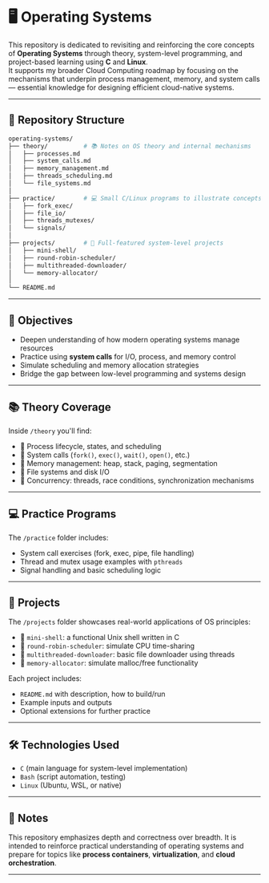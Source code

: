 
# 🖥️ Operating Systems

This repository is dedicated to revisiting and reinforcing the core concepts of **Operating Systems** through theory, system-level programming, and project-based learning using **C** and **Linux**.  
It supports my broader Cloud Computing roadmap by focusing on the mechanisms that underpin process management, memory, and system calls — essential knowledge for designing efficient cloud-native systems.

---

## 📁 Repository Structure

```bash
operating-systems/
├── theory/          # 📚 Notes on OS theory and internal mechanisms
│   ├── processes.md
│   ├── system_calls.md
│   ├── memory_management.md
│   ├── threads_scheduling.md
│   └── file_systems.md
│
├── practice/        # 💻 Small C/Linux programs to illustrate concepts
│   ├── fork_exec/
│   ├── file_io/
│   ├── threads_mutexes/
│   └── signals/
│
├── projects/        # 🚧 Full-featured system-level projects
│   ├── mini-shell/
│   ├── round-robin-scheduler/
│   ├── multithreaded-downloader/
│   └── memory-allocator/
│
└── README.md
```

---

## 🎯 Objectives

- Deepen understanding of how modern operating systems manage resources
- Practice using **system calls** for I/O, process, and memory control
- Simulate scheduling and memory allocation strategies
- Bridge the gap between low-level programming and systems design

---

## 📚 Theory Coverage

Inside `/theory` you'll find:
- 🔹 Process lifecycle, states, and scheduling
- 🔹 System calls (`fork()`, `exec()`, `wait()`, `open()`, etc.)
- 🔹 Memory management: heap, stack, paging, segmentation
- 🔹 File systems and disk I/O
- 🔹 Concurrency: threads, race conditions, synchronization mechanisms

---

## 💻 Practice Programs

The `/practice` folder includes:
- System call exercises (fork, exec, pipe, file handling)
- Thread and mutex usage examples with `pthreads`
- Signal handling and basic scheduling logic

---

## 🚀 Projects

The `/projects` folder showcases real-world applications of OS principles:
- 📌 `mini-shell`: a functional Unix shell written in C
- 📌 `round-robin-scheduler`: simulate CPU time-sharing
- 📌 `multithreaded-downloader`: basic file downloader using threads
- 📌 `memory-allocator`: simulate malloc/free functionality

Each project includes:
- `README.md` with description, how to build/run
- Example inputs and outputs
- Optional extensions for further practice

---

## 🛠️ Technologies Used

- `C` (main language for system-level implementation)
- `Bash` (script automation, testing)
- `Linux` (Ubuntu, WSL, or native)

---

## 📎 Notes

This repository emphasizes depth and correctness over breadth. It is intended to reinforce practical understanding of operating systems and prepare for topics like **process containers**, **virtualization**, and **cloud orchestration**.

---
